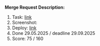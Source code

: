 **Merge Request Description:**
1. Task: [link](https://github.com/rolling-scopes-school/tasks/blob/master/stage1/tasks/portfolio/portfolio-part-1.md)
2. Screenshot:
3. Deploy: [link](https://rolling-scopes-school.github.io/thefoxtale-JSFE2025Q3/portfolio/)
4. Done 29.05.2025 / deadline 29.09.2025
5. Score: 75 / 160
